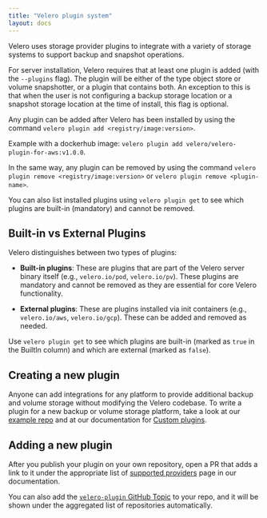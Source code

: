 ```yaml
---
title: "Velero plugin system"
layout: docs
---
```


Velero uses storage provider plugins to integrate with a variety of storage systems to support backup and snapshot operations.

For server installation, Velero requires that at least one plugin is added (with the `--plugins` flag). The plugin will be either of the type object store or volume snapshotter, or a plugin that contains both. An exception to this is that when the user is not configuring a backup storage location or a snapshot storage location at the time of install, this flag is optional.

Any plugin can be added after Velero has been installed by using the command `velero plugin add <registry/image:version>`.

Example with a dockerhub image: `velero plugin add velero/velero-plugin-for-aws:v1.0.0`.

In the same way, any plugin can be removed by using the command `velero plugin remove <registry/image:version>` or `velero plugin remove <plugin-name>`.

You can also list installed plugins using `velero plugin get` to see which plugins are built-in (mandatory) and cannot be removed.

## Built-in vs External Plugins

Velero distinguishes between two types of plugins:

- **Built-in plugins**: These are plugins that are part of the Velero server binary itself (e.g., `velero.io/pod`, `velero.io/pv`). These plugins are mandatory and cannot be removed as they are essential for core Velero functionality.

- **External plugins**: These are plugins installed via init containers (e.g., `velero.io/aws`, `velero.io/gcp`). These can be added and removed as needed.

Use `velero plugin get` to see which plugins are built-in (marked as `true` in the BuiltIn column) and which are external (marked as `false`).

## Creating a new plugin

Anyone can add integrations for any platform to provide additional backup and volume storage without modifying the Velero codebase. To write a plugin for a new backup or volume storage platform, take a look at our [example repo][1] and at our documentation for [Custom plugins][2].

## Adding a new plugin

After you publish your plugin on your own repository, open a PR that adds a link to it under the appropriate list of [supported providers][3] page in our documentation.

You can also add the [`velero-plugin` GitHub Topic][4] to your repo, and it will be shown under the aggregated list of repositories automatically.

[1]: https://github.com/vmware-tanzu/velero-plugin-example/
[2]: custom-plugins.md
[3]: supported-providers.md
[4]: https://github.com/topics/velero-plugin
